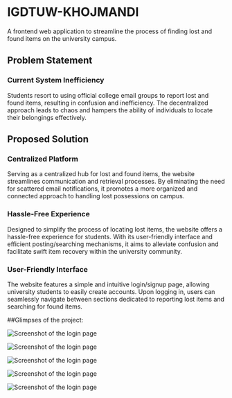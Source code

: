 # IGDTUW-KHOJMANDI
A frontend web application to streamline the process of finding lost and found items on the university campus.

## Problem Statement
### Current System Inefficiency
Students resort to using official college email groups to report lost and found items, resulting in confusion and inefficiency. The decentralized approach leads to chaos and hampers the ability of individuals to locate their belongings effectively.

## Proposed Solution
### Centralized Platform
Serving as a centralized hub for lost and found items, the website streamlines communication and retrieval processes. By eliminating the need for scattered email notifications, it promotes a more organized and connected approach to handling lost possessions on campus.

### Hassle-Free Experience
Designed to simplify the process of locating lost items, the website offers a hassle-free experience for students. With its user-friendly interface and efficient posting/searching mechanisms, it aims to alleviate confusion and facilitate swift item recovery within the university community.

### User-Friendly Interface
The website features a simple and intuitive login/signup page, allowing university students to easily create accounts. Upon logging in, users can seamlessly navigate between sections dedicated to reporting lost items and searching for found items.


##Glimpses of the project:

![Screenshot of the login page](https://example.com/path/to/login_page.png)

![Screenshot of the login page](https://example.com/path/to/login_page.png)

![Screenshot of the login page](https://example.com/path/to/login_page.png)

![Screenshot of the login page](https://example.com/path/to/login_page.png)

![Screenshot of the login page](https://example.com/path/to/login_page.png)





 
